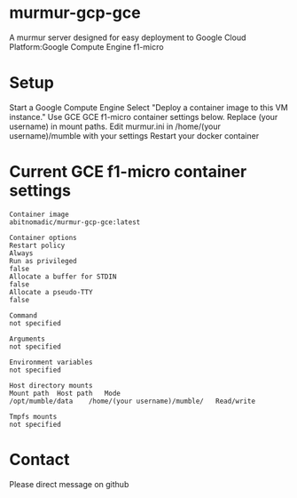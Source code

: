# murmur-gcp-gce
A murmur server designed for easy deployment to Google Cloud Platform:Google Compute Engine f1-micro

# Setup
Start a Google Compute Engine 
Select "Deploy a container image to this VM instance."
Use GCE GCE f1-micro container settings below. Replace (your username) in mount paths.
Edit murmur.ini in /home/(your username)/mumble with your settings
Restart your docker container

# Current GCE f1-micro container settings
```
Container image
abitnomadic/murmur-gcp-gce:latest

Container options
Restart policy	
Always
Run as privileged	
false
Allocate a buffer for STDIN	
false
Allocate a pseudo-TTY	
false

Command
not specified

Arguments
not specified

Environment variables
not specified

Host directory mounts
Mount path	Host path	Mode
/opt/mumble/data	/home/(your username)/mumble/	Read/write

Tmpfs mounts
not specified
```
# Contact
Please direct message on github
